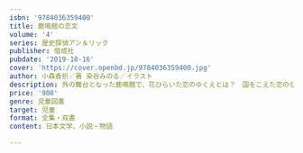 ```yaml
---
isbn: '9784036359400'
title: 鹿鳴館の恋文
volume: '4'
series: 歴史探偵アン＆リック
publisher: 偕成社
pubdate: '2019-10-16'
cover: 'https://cover.openbd.jp/9784036359400.jpg'
author: 小森香折／著 染谷みのる／イラスト
description: 外の舞台となった鹿鳴館で、花ひらいた恋のゆくえとは？　国をこえた恋のなぞをとく「歴史探偵アン＆リック」シリーズ第4弾！
price: '900'
genre: 児童図書
target: 児童
format: 全集・双書
content: 日本文学、小説・物語

---
```

